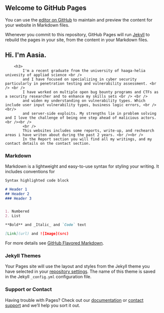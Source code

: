 ## Welcome to GitHub Pages

You can use the [editor on GitHub](https://github.com/alicaz/alicaz.github.io/edit/main/README.md) to maintain and preview the content for your website in Markdown files.

Whenever you commit to this repository, GitHub Pages will run [Jekyll](https://jekyllrb.com/) to rebuild the pages in your site, from the content in your Markdown files.

<h2>Hi. I'm Aasia.</h2>
        
        <h3>
            I'm a recent graduate from the university of haaga-helia univesity of appliad science <br />
            and I have focused on specializing in cyber security particularly in penetration testing and vulnerability assessment. <br /> <br />
            I have worked on multiple open bug bounty programs and CTFs as a security researcher and to enhance my skills sets <br /> <br /> 
            and widen my understanding on vulnerability types. Which include user input vulnerability types, business logic errors, <br /><br/>
            and server-side exploits. My strengths lie in problem solving and I love the challenge of being one step ahead of malicious actors. <br /><br /> 
            <br />
            This websites includes some reports, write-up, and rechearch areas i have writen about during the past 2 years. <br /><br />
            In the Report section you will find all my writings, and my contact details on the contact section.

### Markdown

Markdown is a lightweight and easy-to-use syntax for styling your writing. It includes conventions for

```markdown
Syntax highlighted code block

# Header 1
## Header 2
### Header 3


1. Numbered
2. List

**Bold** and _Italic_ and `Code` text

[Link](url) and ![Image](src)
```

For more details see [GitHub Flavored Markdown](https://guides.github.com/features/mastering-markdown/).

### Jekyll Themes

Your Pages site will use the layout and styles from the Jekyll theme you have selected in your [repository settings](https://github.com/alicaz/alicaz.github.io/settings/pages). The name of this theme is saved in the Jekyll `_config.yml` configuration file.

### Support or Contact

Having trouble with Pages? Check out our [documentation](https://docs.github.com/categories/github-pages-basics/) or [contact support](https://support.github.com/contact) and we’ll help you sort it out.
